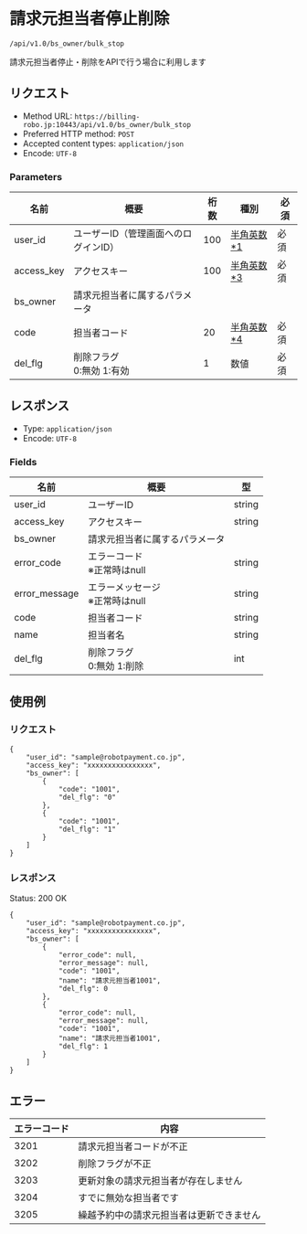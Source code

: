 # 請求元担当者停止削除

`/api/v1.0/bs_owner/bulk_stop`

請求元担当者停止・削除をAPIで行う場合に利用します

## リクエスト
- Method URL: `https://billing-robo.jp:10443/api/v1.0/bs_owner/bulk_stop`
- Preferred HTTP method: `POST`
- Accepted content types: `application/json`
- Encode: `UTF-8`

### Parameters

| 名前       | 概要                                 | 桁数 | 種別                               | 必須 |
| ---------- | ------------------------------------ | ---- | ---------------------------------- | ---- |
| user_id    | ユーザーID（管理画面へのログインID） | 100  | [半角英数\*1](/README.md#種別注釈) | 必須 |
| access_key | アクセスキー                         | 100  | [半角英数\*3](/README.md#種別注釈) | 必須 |
| bs_owner   | 請求元担当者に属するパラメータ       |      |                                    |      |
| code       | 担当者コード                         | 20   | [半角英数\*4](/README.md#種別注釈) | 必須 |
| del_flg    | 削除フラグ <br> 0:無効 1:有効        | 1    | 数値                               | 必須 |


## レスポンス

- Type: `application/json`
- Encode: `UTF-8`

### Fields

| 名前          | 概要                                | 型     |
| ------------- | ----------------------------------- | ------ |
| user_id       | ユーザーID                          | string |
| access_key    | アクセスキー                        | string |
| bs_owner      | 請求元担当者に属するパラメータ      |        |
| error_code    | エラーコード <br> ※正常時はnull     | string |
| error_message | エラーメッセージ <br> ※正常時はnull | string |
| code          | 担当者コード                        | string |
| name          | 担当者名                            | string |
| del_flg       | 削除フラグ <br> 0:無効 1:削除       | int    |


## 使用例

### リクエスト

```
{
    "user_id": "sample@robotpayment.co.jp",
    "access_key": "xxxxxxxxxxxxxxxx",
    "bs_owner": [
        {
            "code": "1001",
            "del_flg": "0"
        },
        {
            "code": "1001",
            "del_flg": "1"
        }
    ]
}
```

### レスポンス

Status: 200 OK

```
{
    "user_id": "sample@robotpayment.co.jp",
    "access_key": "xxxxxxxxxxxxxxxx",
    "bs_owner": [
        {
            "error_code": null,
            "error_message": null,
            "code": "1001",
            "name": "請求元担当者1001",
            "del_flg": 0
        },
        {
            "error_code": null,
            "error_message": null,
            "code": "1001",
            "name": "請求元担当者1001",
            "del_flg": 1
        }
    ]
}
```

## エラー

| エラーコード | 内容                                     |
| ------------ | ---------------------------------------- |
| 3201         | 請求元担当者コードが不正                 |
| 3202         | 削除フラグが不正                         |
| 3203         | 更新対象の請求元担当者が存在しません     |
| 3204         | すでに無効な担当者です                   |
| 3205         | 繰越予約中の請求元担当者は更新できません |
